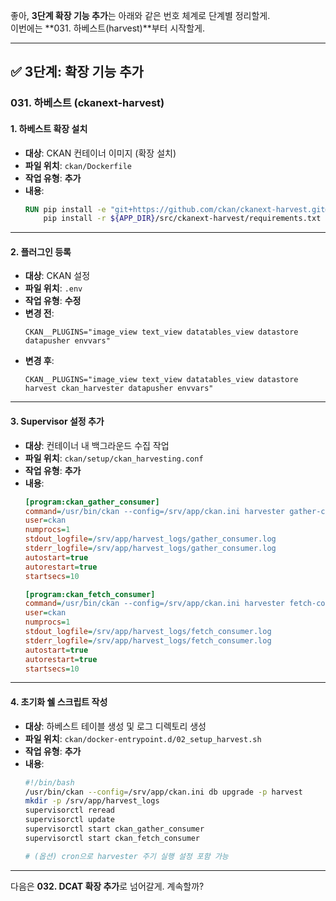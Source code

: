 좋아, **3단계 확장 기능 추가**는 아래와 같은 번호 체계로 단계별 정리할게.  
이번에는 **031. 하베스트(harvest)**부터 시작할게.

---

## ✅ 3단계: 확장 기능 추가

### 031. 하베스트 (ckanext-harvest)

#### 1. 하베스트 확장 설치
- **대상**: CKAN 컨테이너 이미지 (확장 설치)  
- **파일 위치**: `ckan/Dockerfile`  
- **작업 유형**: **추가**
- **내용**:
  ```dockerfile
  RUN pip install -e "git+https://github.com/ckan/ckanext-harvest.git@bf849f177cf437652944d7696fbb219cbe2d52aa#egg=ckanext-harvest" && \
      pip install -r ${APP_DIR}/src/ckanext-harvest/requirements.txt
  ```

---

#### 2. 플러그인 등록
- **대상**: CKAN 설정  
- **파일 위치**: `.env`  
- **작업 유형**: **수정**
- **변경 전**:
  ```env
  CKAN__PLUGINS="image_view text_view datatables_view datastore datapusher envvars"
  ```
- **변경 후**:
  ```env
  CKAN__PLUGINS="image_view text_view datatables_view datastore harvest ckan_harvester datapusher envvars"
  ```

---

#### 3. Supervisor 설정 추가
- **대상**: 컨테이너 내 백그라운드 수집 작업  
- **파일 위치**: `ckan/setup/ckan_harvesting.conf`  
- **작업 유형**: **추가**
- **내용**:
  ```ini
  [program:ckan_gather_consumer]
  command=/usr/bin/ckan --config=/srv/app/ckan.ini harvester gather-consumer
  user=ckan
  numprocs=1
  stdout_logfile=/srv/app/harvest_logs/gather_consumer.log
  stderr_logfile=/srv/app/harvest_logs/gather_consumer.log
  autostart=true
  autorestart=true
  startsecs=10

  [program:ckan_fetch_consumer]
  command=/usr/bin/ckan --config=/srv/app/ckan.ini harvester fetch-consumer
  user=ckan
  numprocs=1
  stdout_logfile=/srv/app/harvest_logs/fetch_consumer.log
  stderr_logfile=/srv/app/harvest_logs/fetch_consumer.log
  autostart=true
  autorestart=true
  startsecs=10
  ```

---

#### 4. 초기화 쉘 스크립트 작성
- **대상**: 하베스트 테이블 생성 및 로그 디렉토리 생성  
- **파일 위치**: `ckan/docker-entrypoint.d/02_setup_harvest.sh`  
- **작업 유형**: **추가**
- **내용**:
  ```bash
  #!/bin/bash
  /usr/bin/ckan --config=/srv/app/ckan.ini db upgrade -p harvest
  mkdir -p /srv/app/harvest_logs
  supervisorctl reread
  supervisorctl update
  supervisorctl start ckan_gather_consumer
  supervisorctl start ckan_fetch_consumer

  # (옵션) cron으로 harvester 주기 실행 설정 포함 가능
  ```

---

다음은 **032. DCAT 확장 추가**로 넘어갈게. 계속할까?